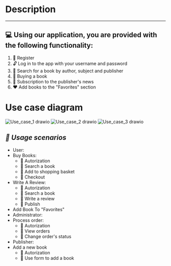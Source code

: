 #  Description
------------------
💻 Using our application, you are provided with the following functionality:
----------------------------------------------------------------------------------------------------------- 
1. 📝 Register
2. 🔓 Log in to the app with your username and password
3. 🔎 Search for a book by author, subject and publisher
4. 💸 Buying a book
5. 📰 Subscription to the publisher's news
6. ❤ Add books to the "Favorites" section

# Use case diagram
![Use_case_1 drawio](https://user-images.githubusercontent.com/64005397/192287075-d21dcacb-fa90-419c-acae-fa2fc8f5c113.png)
![Use_case_2 drawio](https://user-images.githubusercontent.com/64005397/192287217-14e650a8-144d-4887-bca3-f6d7aa68c8c2.png)
![Use_case_3 drawio](https://user-images.githubusercontent.com/64005397/192287449-ed0e153f-0154-4aab-8af2-b503d6bb8428.png)

## _📃 *Usage scenarios*_

* User: 
* Buy Books: 
   * 📌  Autorization 
   * 📌  Search a book
   * 📌  Add to shopping basket
   * 📌  Checkout
* Write A Review: 
   * 📌  Autorization 
   * 📌  Search a book
   * 📌  Write a review
   * 📌  Publish  
* Add Book To "Favorites"
* Administrator:
* Process order:
   * 📌  Autorization 
   * 📌  View orders
   * 📌  Change order's status
* Publisher:
* Add a new book
   * 📌  Autorization 
   * 📌  Use form to add a book 
